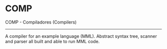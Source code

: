 # COMP
COMP - Compiladores (Compilers)

---

A compiler for an example language (MML). Abstract syntax tree, scanner and parser all built and able to run MML code.